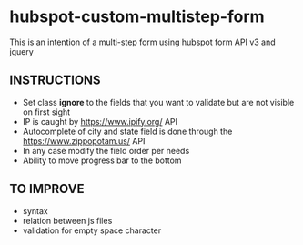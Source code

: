 # hubspot-custom-multistep-form
This is an intention of a multi-step form using hubspot form API v3 and jquery

## INSTRUCTIONS
- Set class **ignore** to the fields that you want to validate but are not visible on first sight
- IP is caught by https://www.ipify.org/ API
- Autocomplete of city and state field is done through the https://www.zippopotam.us/ API
- In any case modify the field order per needs
- Ability to move progress bar to the bottom

## TO IMPROVE
- syntax
- relation between js files
- validation for empty space character

